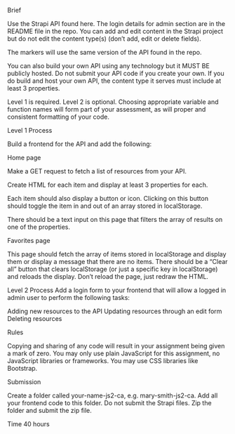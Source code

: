 Brief

Use the Strapi API found here. The login details for admin section are in the README file in the repo.
You can add and edit content in the Strapi project but do not edit the content type(s) (don’t add, edit or delete fields). 

The markers will use the same version of the API found in the repo.

You can also build your own API using any technology but it MUST BE publicly hosted. Do not submit your API code if you create your own. 
If you do build and host your own API, the content type it serves must include at least 3 properties.

Level 1 is required. Level 2 is optional.
Choosing appropriate variable and function names will form part of your assessment, as will proper and consistent formatting of your code.

Level 1 Process

Build a frontend for the API and add the following:

Home page

Make a GET request to fetch a list of resources from your API.

Create HTML for each item and display at least 3 properties for each.

Each item should also display a button or icon. Clicking on this button should toggle the item in and out of an array stored in localStorage.

There should be a text input on this page that filters the array of results on one of the properties.

Favorites page

This page should fetch the array of items stored in localStorage and display them or display a message that there are no items.
There should be a “Clear all” button that clears localStorage (or just a specific key in localStorage) and reloads the display. Don’t reload the page, just redraw the HTML.

Level 2 Process
Add a login form to your frontend that will allow a logged in admin user to perform the following tasks:

Adding new resources to the API
Updating resources through an edit form
Deleting resources

Rules

Copying and sharing of any code will result in your assignment being given a mark of zero.
You may only use plain JavaScript for this assignment, no JavaScript libraries or frameworks. You may use CSS libraries like Bootstrap.

Submission

Create a folder called your-name-js2-ca, e.g. mary-smith-js2-ca.
Add all your frontend code to this folder. Do not submit the Strapi files.
Zip the folder and submit the zip file.

Time
40 hours
